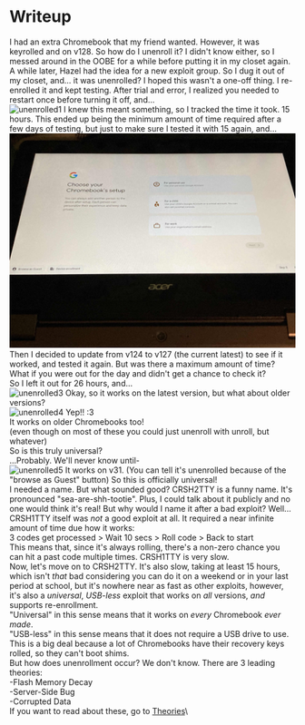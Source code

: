# Writeup 
I had an extra Chromebook that my friend wanted. However, it was keyrolled and on v128. So how do I unenroll it? I didn't know either, so I messed around in the OOBE for a while before putting it in my closet again. A while later, Hazel had the idea for a new exploit group. So I dug it out of my closet, and... it was unenrolled? I hoped this wasn't a one-off thing. I re-enrolled it and kept testing. After trial and error, I realized you needed to restart once before turning it off, and...\
![unenrolled1](Images/v124nissa.png) 
I knew this meant something, so I tracked the time it took. 15 hours. This ended up being the minimum amount of time required after a few days of testing, but just to make sure I tested it with 15 again, and...\
![unenrolled2](Images/v124nissa2.jpg) 
Then I decided to update from v124 to v127 (the current latest) to see if it worked, and tested it again. But was there a maximum amount of time? What if you were out for the day and didn't get a chance to check it?\
So I left it out for 26 hours, and...\
![unenrolled3](Images/v127nissa.png)
Okay, so it works on the latest version, but what about older versions?\
![unenrolled4](Images/v76peppy.png)
Yep!! :3\
It works on older Chromebooks too!\
(even though on most of these you could just unenroll with unroll, but whatever)\
So is this truly universal?\
...Probably. We'll never know until-\
![unenrolled5](Images/v31peppy.png)
It works on v31. (You can tell it's unenrolled because of the "browse as Guest" button)
So this is officially universal!\
I needed a name. But what sounded good? CRSH2TTY is a funny name. It's pronounced "sea-are-shh-tootie". Plus, I could talk about it publicly and no one would think it's real! But why would I name it after a bad exploit? Well...\
CRSH1TTY itself was *not* a good exploit at all. It required a near infinite amount of time due how it works:\
3 codes get processed > Wait 10 secs > Roll code > Back to start\
This means that, since it's always rolling, there's a non-zero chance you can hit a past code multiple times. CRSH1TTY is very slow.\
Now, let's move on to CRSH2TTY. It's also slow, taking at least 15 hours, which isn't *that* bad considering you can do it on a weekend or in your last period at school, but it's nowhere near as fast as other exploits, however, it's also a *universal*, *USB-less* exploit that works on *all* versions, *and* supports re-enrollment.\
"Universal" in this sense means that it works on *every* Chromebook *ever made*.\
"USB-less" in this sense means that it does not require a USB drive to use. This is a big deal because a lot of Chromebooks have their recovery keys rolled, so they can't boot shims.\
But how does unenrollment occur? We don't know. There are 3 leading theories:\
-Flash Memory Decay\
-Server-Side Bug\
-Corrupted Data\
If you want to read about these, go to [Theories](CRSH2TTY/Docs/theories)\
 
